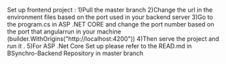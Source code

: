 Set up frontend project :
1)Pull the master branch
2)Change the url in the environment files based on the port used in your backend server 
3)Go to the program.cs in  ASP .NET CORE  and change the port number based on the port that angularrun in your machine (builder.WithOrigins("http://localhost:4200"))
4)Then serve the project and run it .
5)For ASP .Net Core Set up please refer to the READ.md in BSynchro-Backend Repository in master branch

